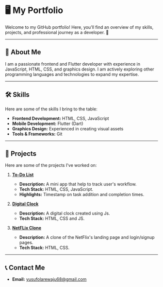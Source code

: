 # 🖥️ My Portfolio

Welcome to my GitHub portfolio! Here, you'll find an overview of my skills, projects, and professional journey as a developer. 🚀

---

## 📄 About Me
I am a passionate frontend and Flutter developer with experience in JavaScript, HTML, CSS, and graphics design. I am actively exploring other programming languages and technologies to expand my expertise.

---

## 🛠️ Skills
Here are some of the skills I bring to the table:

- **Frontend Development:** HTML, CSS, JavaScript
- **Mobile Development:** Flutter (Dart)
- **Graphics Design:** Experienced in creating visual assets
- **Tools & Frameworks:** Git

---

## 📂 Projects
Here are some of the projects I've worked on:

1. **[To-Do List](#)**  
   - **Description:** A mini app that help to track user's workflow.
   - **Tech Stack:** HTML, CSS, JavaScript.
   - **Highlights:** Timestamp on task addition and completion times.

2. **[Digital Clock](#)**  
   - **Description:** A digital clock created using Js.
   - **Tech Stack:** HTML, CSS and JS.

3. **[NetFLix Clone](#)**  
   - **Description:** A clone of the NetFlix's landing page and login/signup pages.
   - **Tech Stack:** HTML, CSS.

---

## 📞 Contact Me
- **Email:** [yusufolarewaju68@gmail.com](mailto:yusufolarewaju68@gmail.com)
